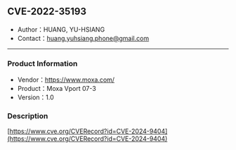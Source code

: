 ## CVE-2022-35193

- Author：HUANG, YU-HSIANG
- Contact：huang.yuhsiang.phone@gmail.com

---

### Product Information

- Vendor：https://www.moxa.com/
- Product：Moxa Vport 07-3
- Version：1.0

### Description

[https://www.cve.org/CVERecord?id=CVE-2024-9404](https://www.cve.org/CVERecord?id=CVE-2024-9404)
